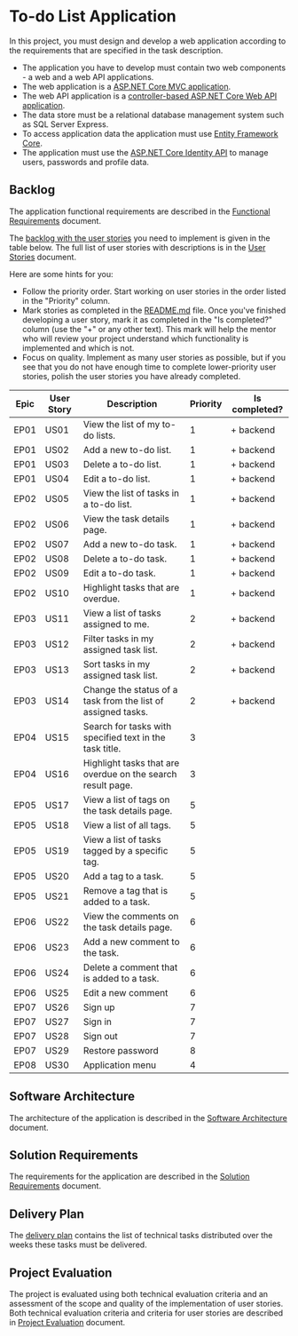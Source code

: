 # To-do List Application

In this project, you must design and develop a web application according to the requirements that are specified in the task description.
  * The application you have to develop must contain two web components - a web and a web API applications.
  * The web application is a [ASP.NET Core MVC application](https://learn.microsoft.com/en-us/aspnet/core/mvc/overview).
  * The web API application is a [controller-based ASP.NET Core Web API application](https://learn.microsoft.com/en-us/aspnet/core/fundamentals/apis).
  * The data store must be a relational database management system such as SQL Server Express.
  * To access application data the application must use [Entity Framework Core](https://learn.microsoft.com/en-us/ef/core/).
  * The application must use the [ASP.NET Core Identity API](https://learn.microsoft.com/en-us/aspnet/core/security/authentication/identity) to manage users, passwords and profile data.


## Backlog

The application functional requirements are described in the [Functional Requirements](functional-requirements.md) document.

The [backlog with the user stories](https://en.wikipedia.org/wiki/Product_backlog) you need to implement is given in the table below. The full list of user stories with descriptions is in the [User Stories](user-stories.md) document.

Here are some hints for you:
* Follow the priority order. Start working on user stories in the order listed in the "Priority" column.
* Mark stories as completed in the [README.md](README.md) file. Once you've finished developing a user story, mark it as completed in the "Is completed?" column (use the "+" or any other text). This mark will help the mentor who will review your project understand which functionality is implemented and which is not.
* Focus on quality. Implement as many user stories as possible, but if you see that you do not have enough time to complete lower-priority user stories, polish the user stories you have already completed.

| Epic | User Story | Description                                                                     | Priority | Is completed? |
|------|------------|---------------------------------------------------------------------------------|----------|-------------|
| EP01 | US01       | View the list of my to-do lists.                                                | 1        | + backend   |
| EP01 | US02       | Add a new to-do list.                                                           | 1        | + backend   |
| EP01 | US03       | Delete a to-do list.                                                            | 1        | + backend   |
| EP01 | US04       | Edit a to-do list.                                                              | 1        | + backend   |
| EP02 | US05       | View the list of tasks in a to-do list.                                         | 1        | + backend   |
| EP02 | US06       | View the task details page.                                                     | 1        | + backend   |
| EP02 | US07       | Add a new to-do task.                                                           | 1        | + backend   |
| EP02 | US08       | Delete a to-do task.                                                            | 1        | + backend   |
| EP02 | US09       | Edit a to-do task.                                                              | 1        | + backend   |
| EP02 | US10       | Highlight tasks that are overdue.                                               | 1        | + backend   |
| EP03 | US11       | View a list of tasks assigned to me.                                            | 2        | + backend   |
| EP03 | US12       | Filter tasks in my assigned task list.                                          | 2        | + backend   |
| EP03 | US13       | Sort tasks in my assigned task list.                                            | 2        | + backend   |
| EP03 | US14       | Change the status of a task from the list of assigned tasks.                    | 2        | + backend   |
| EP04 | US15       | Search for tasks with specified text in the task title.                         | 3        |             |
| EP04 | US16       | Highlight tasks that are overdue on the search result page.                     | 3        |             |
| EP05 | US17       | View a list of tags on the task details page.                                   | 5        |             |
| EP05 | US18       | View a list of all tags.                                                        | 5        |             |
| EP05 | US19       | View a list of tasks tagged by a specific tag.                                  | 5        |             |
| EP05 | US20       | Add a tag to a task.                                                            | 5        |             |
| EP05 | US21       | Remove a tag that is added to a task.                                           | 5        |             |
| EP06 | US22       | View the comments on the task details page.                                     | 6        |             |
| EP06 | US23       | Add a new comment to the task.                                                  | 6        |             |
| EP06 | US24       | Delete a comment that is added to a task.                                       | 6        |             |
| EP06 | US25       | Edit a new comment                                                              | 6        |             |
| EP07 | US26       | Sign up                                                                         | 7        |             |
| EP07 | US27       | Sign in                                                                         | 7        |             |
| EP07 | US28       | Sign out                                                                        | 7        |             |
| EP07 | US29       | Restore password                                                                | 8        |             |
| EP08 | US30       | Application menu                                                                | 4        |             |


## Software Architecture

The architecture of the application is described in the [Software Architecture](software-architecture.md) document.


## Solution Requirements

The requirements for the application are described in the [Solution Requirements](solution-requirements.md) document.


## Delivery Plan

The [delivery plan](delivery-plan.md) contains the list of technical tasks distributed over the weeks these tasks must be delivered.


## Project Evaluation

The project is evaluated using both technical evaluation criteria and an assessment of the scope and quality of the implementation of user stories. Both technical evaluation criteria and criteria for user stories are described in [Project Evaluation](project-evaluation.md) document.
